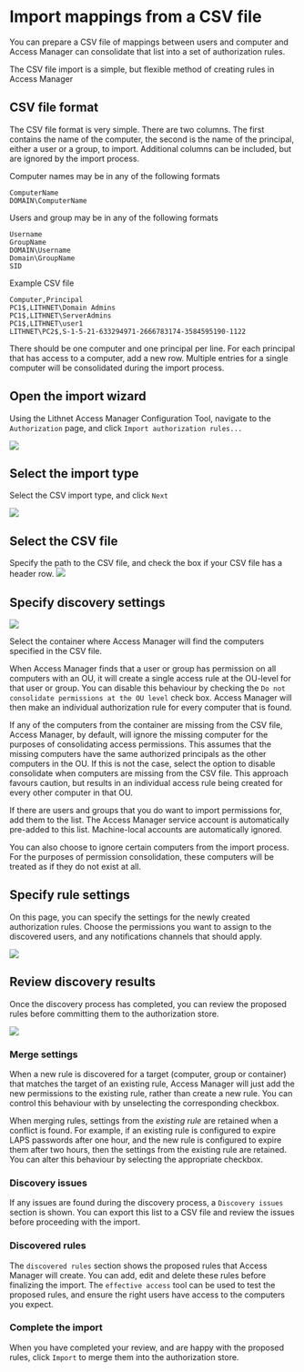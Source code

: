# Import mappings from a CSV file

You can prepare a CSV file of mappings between users and computer and Access Manager can consolidate that list into a set of authorization rules.

The CSV file import is a simple, but flexible method of creating rules in Access Manager

## CSV file format

The CSV file format is very simple. There are two columns. The first contains the name of the computer, the second is the name of the principal, either a user or a group, to import. Additional columns can be included, but are ignored by the import process.

Computer names may be in any of the following formats

```
ComputerName
DOMAIN\ComputerName
```

Users and group may be in any of the following formats

```
Username
GroupName
DOMAIN\Username
Domain\GroupName
SID
```

Example CSV file

```
Computer,Principal
PC1$,LITHNET\Domain Admins
PC1$,LITHNET\ServerAdmins
PC1$,LITHNET\user1
LITHNET\PC2$,S-1-5-21-633294971-2666783174-3584595190-1122
```

There should be one computer and one principal per line. For each principal that has access to a computer, add a new row. Multiple entries for a single computer will be consolidated during the import process.

## Open the import wizard

Using the Lithnet Access Manager Configuration Tool, navigate to the `Authorization` page, and click `Import authorization rules...`

![](../../.gitbook/assets/ui-page-authz.png)

## Select the import type

Select the CSV import type, and click `Next`

&#x20;![](../../.gitbook/assets/ui-page-import-type-csv.png)

## Select the CSV file

Specify the path to the CSV file, and check the box if your CSV file has a header row. ![](../../.gitbook/assets/ui-page-import-csvsettings.png)

## Specify discovery settings

![](../../.gitbook/assets/ui-page-import-container-csv.png)

Select the container where Access Manager will find the computers specified in the CSV file.

When Access Manager finds that a user or group has permission on all computers with an OU, it will create a single access rule at the OU-level for that user or group. You can disable this behaviour by checking the `Do not consolidate permissions at the OU level` check box. Access Manager will then make an individual authorization rule for every computer that is found.

If any of the computers from the container are missing from the CSV file, Access Manager, by default, will ignore the missing computer for the purposes of consolidating access permissions. This assumes that the missing computers have the same authorized principals as the other computers in the OU. If this is not the case, select the option to disable consolidate when computers are missing from the CSV file. This approach favours caution, but results in an individual access rule being created for every other computer in that OU.

If there are users and groups that you do want to import permissions for, add them to the list. The Access Manager service account is automatically pre-added to this list. Machine-local accounts are automatically ignored.

You can also choose to ignore certain computers from the import process. For the purposes of permission consolidation, these computers will be treated as if they do not exist at all.

## Specify rule settings

On this page, you can specify the settings for the newly created authorization rules. Choose the permissions you want to assign to the discovered users, and any notifications channels that should apply.

![](../../.gitbook/assets/ui-page-import-rulesettings.png)

## Review discovery results

Once the discovery process has completed, you can review the proposed rules before committing them to the authorization store.

![](../../.gitbook/assets/ui-page-import-results.png)

### Merge settings

When a new rule is discovered for a target (computer, group or container) that matches the target of an existing rule, Access Manager will just add the new permissions to the existing rule, rather than create a new rule. You can control this behaviour with by unselecting the corresponding checkbox.

When merging rules, settings from the _existing rule_ are retained when a conflict is found. For example, if an existing rule is configured to expire LAPS passwords after one hour, and the new rule is configured to expire them after two hours, then the settings from the existing rule are retained. You can alter this behaviour by selecting the appropriate checkbox.

### Discovery issues

If any issues are found during the discovery process, a `Discovery issues` section is shown. You can export this list to a CSV file and review the issues before proceeding with the import.

### Discovered rules

The `discovered rules` section shows the proposed rules that Access Manager will create. You can add, edit and delete these rules before finalizing the import. The `effective access` tool can be used to test the proposed rules, and ensure the right users have access to the computers you expect.

### Complete the import

When you have completed your review, and are happy with the proposed rules, click `Import` to merge them into the authorization store.

